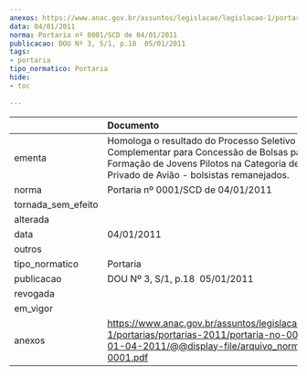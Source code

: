 ```yaml
---
anexos: https://www.anac.gov.br/assuntos/legislacao/legislacao-1/portarias/portarias-2011/portaria-no-0001-scd-de-01-04-2011/@@display-file/arquivo_norma/PA2011-0001.pdf
data: 04/01/2011
norma: Portaria nº 0001/SCD de 04/01/2011
publicacao: DOU Nº 3, S/1, p.18  05/01/2011
tags:
- portaria
tipo_normatico: Portaria
hide: 
- toc 
 
---
```


|                    | Documento                                                                                                                                                                        |
|:-------------------|:---------------------------------------------------------------------------------------------------------------------------------------------------------------------------------|
| ementa             | Homologa o resultado do Processo Seletivo Complementar para Concessão de Bolsas para Formação de Jovens Pilotos na Categoria de Piloto Privado de Avião - bolsistas remanejados. |
| norma              | Portaria nº 0001/SCD de 04/01/2011                                                                                                                                               |
| tornada_sem_efeito |                                                                                                                                                                                  |
| alterada           |                                                                                                                                                                                  |
| data               | 04/01/2011                                                                                                                                                                       |
| outros             |                                                                                                                                                                                  |
| tipo_normatico     | Portaria                                                                                                                                                                         |
| publicacao         | DOU Nº 3, S/1, p.18  05/01/2011                                                                                                                                                  |
| revogada           |                                                                                                                                                                                  |
| em_vigor           |                                                                                                                                                                                  |
| anexos             | https://www.anac.gov.br/assuntos/legislacao/legislacao-1/portarias/portarias-2011/portaria-no-0001-scd-de-01-04-2011/@@display-file/arquivo_norma/PA2011-0001.pdf                |